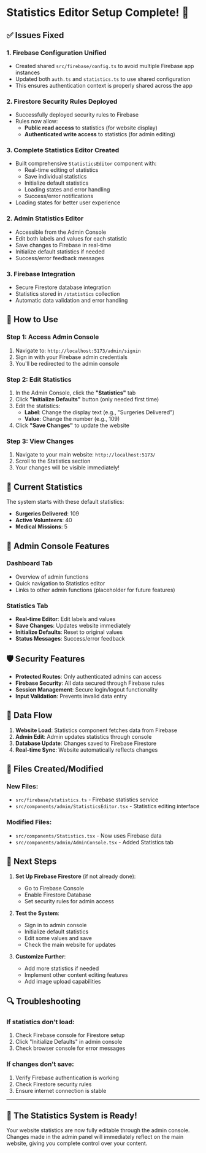 # Statistics Editor Setup Complete! 🎉

## ✅ Issues Fixed

### 1. **Firebase Configuration Unified**
- Created shared `src/firebase/config.ts` to avoid multiple Firebase app instances
- Updated both `auth.ts` and `statistics.ts` to use shared configuration
- This ensures authentication context is properly shared across the app

### 2. **Firestore Security Rules Deployed**
- Successfully deployed security rules to Firebase
- Rules now allow:
  - **Public read access** to statistics (for website display)
  - **Authenticated write access** to statistics (for admin editing)

### 3. **Complete Statistics Editor Created**
- Built comprehensive `StatisticsEditor` component with:
  - Real-time editing of statistics
  - Save individual statistics
  - Initialize default statistics
  - Loading states and error handling
  - Success/error notifications
- Loading states for better user experience

### 2. **Admin Statistics Editor**
- Accessible from the Admin Console
- Edit both labels and values for each statistic
- Save changes to Firebase in real-time
- Initialize default statistics if needed
- Success/error feedback messages

### 3. **Firebase Integration**
- Secure Firestore database integration
- Statistics stored in `/statistics` collection
- Automatic data validation and error handling

## 📍 How to Use

### Step 1: Access Admin Console
1. Navigate to: `http://localhost:5173/admin/signin`
2. Sign in with your Firebase admin credentials
3. You'll be redirected to the admin console

### Step 2: Edit Statistics
1. In the Admin Console, click the **"Statistics"** tab
2. Click **"Initialize Defaults"** button (only needed first time)
3. Edit the statistics:
   - **Label**: Change the display text (e.g., "Surgeries Delivered")
   - **Value**: Change the number (e.g., 109)
4. Click **"Save Changes"** to update the website

### Step 3: View Changes
1. Navigate to your main website: `http://localhost:5173/`
2. Scroll to the Statistics section
3. Your changes will be visible immediately!

## 🔧 Current Statistics

The system starts with these default statistics:
- **Surgeries Delivered**: 109
- **Active Volunteers**: 40  
- **Medical Missions**: 5

## 📱 Admin Console Features

### Dashboard Tab
- Overview of admin functions
- Quick navigation to Statistics editor
- Links to other admin functions (placeholder for future features)

### Statistics Tab
- **Real-time Editor**: Edit labels and values
- **Save Changes**: Updates website immediately
- **Initialize Defaults**: Reset to original values
- **Status Messages**: Success/error feedback

## 🛡️ Security Features

- **Protected Routes**: Only authenticated admins can access
- **Firebase Security**: All data secured through Firebase rules
- **Session Management**: Secure login/logout functionality
- **Input Validation**: Prevents invalid data entry

## 🔄 Data Flow

1. **Website Load**: Statistics component fetches data from Firebase
2. **Admin Edit**: Admin updates statistics through console
3. **Database Update**: Changes saved to Firebase Firestore
4. **Real-time Sync**: Website automatically reflects changes

## 📁 Files Created/Modified

### New Files:
- `src/firebase/statistics.ts` - Firebase statistics service
- `src/components/admin/StatisticsEditor.tsx` - Statistics editing interface

### Modified Files:
- `src/components/Statistics.tsx` - Now uses Firebase data
- `src/components/admin/AdminConsole.tsx` - Added Statistics tab

## 🎯 Next Steps

1. **Set Up Firebase Firestore** (if not already done):
   - Go to Firebase Console
   - Enable Firestore Database
   - Set security rules for admin access

2. **Test the System**:
   - Sign in to admin console
   - Initialize default statistics
   - Edit some values and save
   - Check the main website for updates

3. **Customize Further**:
   - Add more statistics if needed
   - Implement other content editing features
   - Add image upload capabilities

## 🔍 Troubleshooting

### If statistics don't load:
1. Check Firebase console for Firestore setup
2. Click "Initialize Defaults" in admin console
3. Check browser console for error messages

### If changes don't save:
1. Verify Firebase authentication is working
2. Check Firestore security rules
3. Ensure internet connection is stable

---

## 🎉 **The Statistics System is Ready!**

Your website statistics are now fully editable through the admin console. Changes made in the admin panel will immediately reflect on the main website, giving you complete control over your content.
